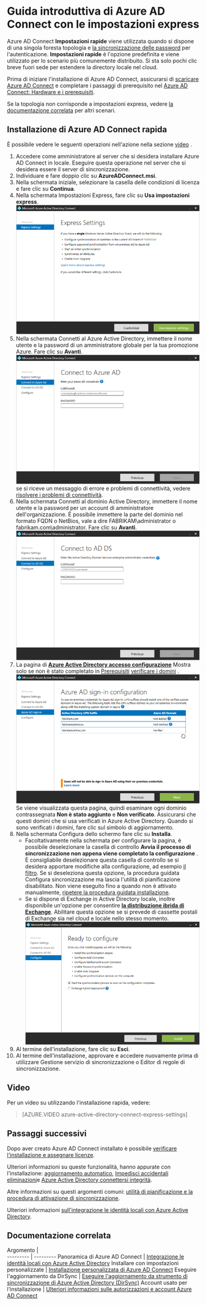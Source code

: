 <properties
    pageTitle="Azure AD Connect: Guida introduttiva con le impostazioni express | Microsoft Azure"
    description="Informazioni su come scaricare, installare ed eseguire l'installazione guidata di Azure AD Connect."
    services="active-directory"
    documentationCenter=""
    authors="andkjell"
    manager="femila"
    editor="curtand"/>

<tags
    ms.service="active-directory"
    ms.workload="identity"
    ms.tgt_pltfrm="na"
    ms.devlang="na"
    ms.topic="get-started-article"
    ms.date="09/13/2016"
    ms.author="billmath"/>

# <a name="getting-started-with-azure-ad-connect-using-express-settings"></a>Guida introduttiva di Azure AD Connect con le impostazioni express
Azure AD Connect **Impostazioni rapide** viene utilizzata quando si dispone di una singola foresta topologia e [la sincronizzazione delle password](../active-directory-aadconnectsync-implement-password-synchronization.md) per l'autenticazione. **Impostazioni rapide** è l'opzione predefinita e viene utilizzato per lo scenario più comunemente distribuito. Si sta solo pochi clic breve fuori sede per estendere la directory locale nel cloud.

Prima di iniziare l'installazione di Azure AD Connect, assicurarsi di [scaricare Azure AD Connect](http://go.microsoft.com/fwlink/?LinkId=615771) e completare i passaggi di prerequisito nel [Azure AD Connect: Hardware e i prerequisiti](../active-directory-aadconnect-prerequisites.md).

Se la topologia non corrisponde a impostazioni express, vedere [la documentazione correlata](#related-documentation) per altri scenari.

## <a name="express-installation-of-azure-ad-connect"></a>Installazione di Azure AD Connect rapida
È possibile vedere le seguenti operazioni nell'azione nella sezione [video](#videos) .

1. Accedere come amministratore al server che si desidera installare Azure AD Connect in locale. Eseguire questa operazione nel server che si desidera essere il server di sincronizzazione.
2. Individuare e fare doppio clic su **AzureADConnect.msi**.
3. Nella schermata iniziale, selezionare la casella delle condizioni di licenza e fare clic su **Continua**.  
4. Nella schermata Impostazioni Express, fare clic su **Usa impostazioni express**.  
![Connettere benvenuto in Azure Active Directory](./media/active-directory-aadconnect-get-started-express/express.png)
5. Nella schermata Connetti al Azure Active Directory, immettere il nome utente e la password di un amministratore globale per la tua promozione Azure. Fare clic su **Avanti**.  
![Connettersi a Active Directory Azure](./media/active-directory-aadconnect-get-started-express/connectaad.png) se si riceve un messaggio di errore e problemi di connettività, vedere [risolvere i problemi di connettività](../active-directory-aadconnect-troubleshoot-connectivity.md).
6. Nella schermata Connetti al dominio Active Directory, immettere il nome utente e la password per un account di amministratore dell'organizzazione. È possibile immettere la parte del dominio nel formato FQDN o NetBios, vale a dire FABRIKAM\administrator o fabrikam.com\administrator. Fare clic su **Avanti**.  
![Connettersi a Active Directory](./media/active-directory-aadconnect-get-started-express/connectad.png)
7. La pagina di [**Azure Active Directory accesso configurazione**](../active-directory-aadconnect-user-signin.md#azure-ad-sign-in-configuration) Mostra solo se non è stato completato in [Prerequisiti](../active-directory-aadconnect-prerequisites.md) [verificare i domini](../active-directory-add-domain.md) .
![Domini non verificati](./media/active-directory-aadconnect-get-started-express/unverifieddomain.png)  
Se viene visualizzata questa pagina, quindi esaminare ogni dominio contrassegnata **Non è stato aggiunto** e **Non verificato**. Assicurarsi che questi domini che si usa verificati in Azure Active Directory. Quando si sono verificati i domini, fare clic sul simbolo di aggiornamento.
8. Nella schermata Configura dello schermo fare clic su **Installa**.
    - Facoltativamente nella schermata per configurare la pagina, è possibile deselezionare la casella di controllo **Avvia il processo di sincronizzazione non appena viene completato la configurazione** . È consigliabile deselezionare questa casella di controllo se si desidera apportare modifiche alla configurazione, ad esempio [il filtro](../active-directory-aadconnectsync-configure-filtering.md). Se si deseleziona questa opzione, la procedura guidata Configura sincronizzazione ma lascia l'utilità di pianificazione disabilitato. Non viene eseguito fino a quando non è attivato manualmente, [ripetere la procedura guidata installazione](../active-directory-aadconnectsync-installation-wizard.md).
    - Se si dispone di Exchange in Active Directory locale, inoltre disponibile un'opzione per consentire [**la distribuzione ibrida di Exchange**](https://technet.microsoft.com/library/jj200581.aspx). Abilitare questa opzione se si prevede di cassette postali di Exchange sia nel cloud e locale nello stesso momento.
![Pronto per la configurazione di Azure AD Connect](./media/active-directory-aadconnect-get-started-express/readytoconfigure.png)
9. Al termine dell'installazione, fare clic su **Esci**.
10. Al termine dell'installazione, approvare e accedere nuovamente prima di utilizzare Gestione servizio di sincronizzazione o Editor di regole di sincronizzazione.

## <a name="videos"></a>Video

Per un video su utilizzando l'installazione rapida, vedere:

>[AZURE.VIDEO azure-active-directory-connect-express-settings]

## <a name="next-steps"></a>Passaggi successivi
Dopo aver creato Azure AD Connect installato è possibile [verificare l'installazione e assegnare licenze](../active-directory-aadconnect-whats-next.md).

Ulteriori informazioni su queste funzionalità, hanno appurate con l'installazione: [aggiornamento automatico](../active-directory-aadconnect-feature-automatic-upgrade.md), [Impedisci accidentali eliminazioni](../active-directory-aadconnectsync-feature-prevent-accidental-deletes.md)e [Azure Active Directory connettersi integrità](../active-directory-aadconnect-health-sync.md).

Altre informazioni su questi argomenti comuni: [utilità di pianificazione e la procedura di attivazione di sincronizzazione](../active-directory-aadconnectsync-feature-scheduler.md).

Ulteriori informazioni [sull'integrazione le identità locali con Azure Active Directory](../active-directory-aadconnect.md).

## <a name="related-documentation"></a>Documentazione correlata

Argomento |  
--------- | ---------
Panoramica di Azure AD Connect | [Integrazione le identità locali con Azure Active Directory](../active-directory-aadconnect.md)
Installare con impostazioni personalizzate | [Installazione personalizzata di Azure AD Connect](active-directory-aadconnect-get-started-custom.md)
Eseguire l'aggiornamento da DirSync | [Eseguire l'aggiornamento da strumento di sincronizzazione di Azure Active Directory (DirSync)](active-directory-aadconnect-dirsync-upgrade-get-started.md)
Account usato per l'installazione | [Ulteriori informazioni sulle autorizzazioni e account Azure AD Connect](active-directory-aadconnect-accounts-permissions.md)
